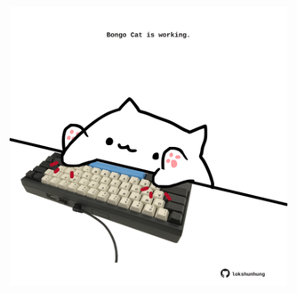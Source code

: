<!-- built at 30/01/2021, 16:05:43 UTC -->
<p align="center">
  <img width="500" height="500" src="./ReadmeImage.svg">
</p>
